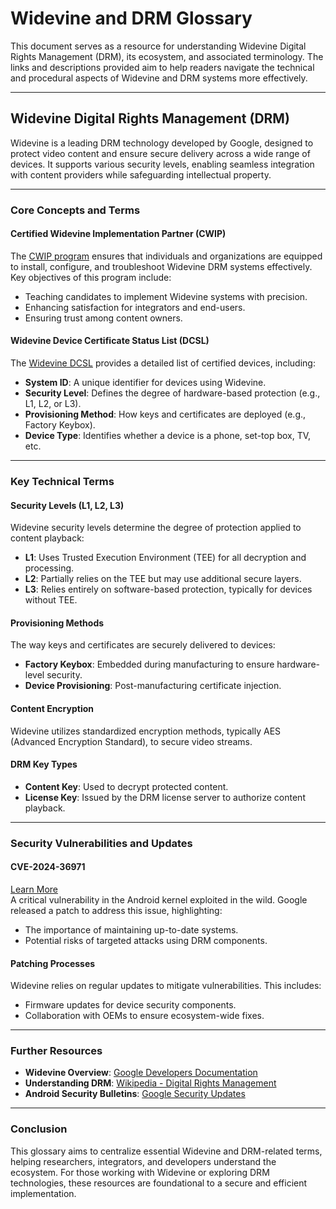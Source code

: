 # Widevine and DRM Glossary  

This document serves as a resource for understanding Widevine Digital Rights Management (DRM), its ecosystem, and associated terminology. The links and descriptions provided aim to help readers navigate the technical and procedural aspects of Widevine and DRM systems more effectively.  

---

## **Widevine Digital Rights Management (DRM)**  
Widevine is a leading DRM technology developed by Google, designed to protect video content and ensure secure delivery across a wide range of devices. It supports various security levels, enabling seamless integration with content providers while safeguarding intellectual property.  

---

### **Core Concepts and Terms**  

#### **Certified Widevine Implementation Partner (CWIP)**  
The [CWIP program](https://support.google.com/widevine/answer/2938263?hl=en) ensures that individuals and organizations are equipped to install, configure, and troubleshoot Widevine DRM systems effectively. Key objectives of this program include:  
- Teaching candidates to implement Widevine systems with precision.  
- Enhancing satisfaction for integrators and end-users.  
- Ensuring trust among content owners.  

#### **Widevine Device Certificate Status List (DCSL)**  
The [Widevine DCSL](https://developers.google.com/widevine/drm/overview) provides a detailed list of certified devices, including:  
- **System ID**: A unique identifier for devices using Widevine.  
- **Security Level**: Defines the degree of hardware-based protection (e.g., L1, L2, or L3).  
- **Provisioning Method**: How keys and certificates are deployed (e.g., Factory Keybox).  
- **Device Type**: Identifies whether a device is a phone, set-top box, TV, etc.  

---

### **Key Technical Terms**  

#### **Security Levels (L1, L2, L3)**  
Widevine security levels determine the degree of protection applied to content playback:  
- **L1**: Uses Trusted Execution Environment (TEE) for all decryption and processing.  
- **L2**: Partially relies on the TEE but may use additional secure layers.  
- **L3**: Relies entirely on software-based protection, typically for devices without TEE.  

#### **Provisioning Methods**  
The way keys and certificates are securely delivered to devices:  
- **Factory Keybox**: Embedded during manufacturing to ensure hardware-level security.  
- **Device Provisioning**: Post-manufacturing certificate injection.  

#### **Content Encryption**  
Widevine utilizes standardized encryption methods, typically AES (Advanced Encryption Standard), to secure video streams.  

#### **DRM Key Types**  
- **Content Key**: Used to decrypt protected content.  
- **License Key**: Issued by the DRM license server to authorize content playback.  

---

### **Security Vulnerabilities and Updates**  

#### **CVE-2024-36971**  
[Learn More](https://thehackernews.com/2024/08/google-patches-new-android-kernel.html)  
A critical vulnerability in the Android kernel exploited in the wild. Google released a patch to address this issue, highlighting:  
- The importance of maintaining up-to-date systems.  
- Potential risks of targeted attacks using DRM components.  

#### **Patching Processes**  
Widevine relies on regular updates to mitigate vulnerabilities. This includes:  
- Firmware updates for device security components.  
- Collaboration with OEMs to ensure ecosystem-wide fixes.  

---

### **Further Resources**  

- **Widevine Overview**: [Google Developers Documentation](https://developers.google.com/widevine/drm/overview)  
- **Understanding DRM**: [Wikipedia - Digital Rights Management](https://en.wikipedia.org/wiki/Digital_rights_management)  
- **Android Security Bulletins**: [Google Security Updates](https://source.android.com/security/bulletin)  

---

### **Conclusion**  
This glossary aims to centralize essential Widevine and DRM-related terms, helping researchers, integrators, and developers understand the ecosystem. For those working with Widevine or exploring DRM technologies, these resources are foundational to a secure and efficient implementation.